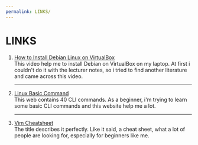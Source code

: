 ```yaml
---
permalink: LINKS/
---
```


# LINKS
1. [How to Install Debian Linux on VirtualBox](https://www.youtube.com/watch?v=6M1DivpQSdo)<br>
This video help me to install Debian on VirtualBox on my laptop. At first i couldn't do it with the lecturer notes, so i tried to find another literature and came across this video.
<br><hr>
2. [Linux Basic Command](https://www.hostinger.com/tutorials/linux-commands)<br>
This web contains 40 CLI commands. As a beginner, i'm trying to learn some basic CLI commands and this website help me a lot.
<br><hr>
3. [Vim Cheatsheet](https://vim.rtorr.com/)<br>
The title describes it perfectly. Like it said, a cheat sheet, what a lot of people are looking for, especially for beginners like me.
